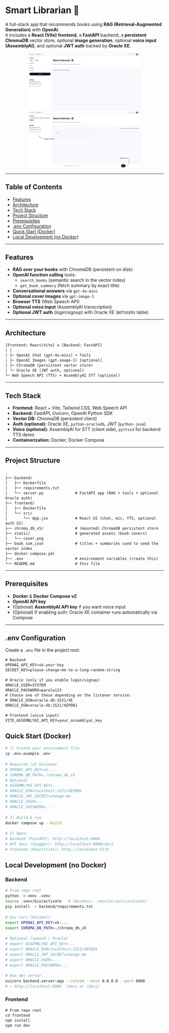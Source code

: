 # Smart Librarian 📙

A full-stack app that recommends books using **RAG (Retrieval-Augmented Generation)** with **OpenAI**.  
It includes a **React (Vite) frontend**, a **FastAPI** backend, a **persistent ChromaDB** vector store, optional **image generation**, optional **voice input (AssemblyAI)**, and optional **JWT auth** backed by **Oracle XE**.

<p align="center">
  <img src="/SCREENS/Login.png" alt="Login page" width="360">
  <img src="/SCREENS/chat-cheiaOpenAI-Inactiva.png" alt="Chat page" width="360">
</p>

---

## Table of Contents

- [Features](#features)
- [Architecture](#architecture)
- [Tech Stack](#tech-stack)
- [Project Structure](#project-structure)
- [Prerequisites](#prerequisites)
- [.env Configuration](#env-configuration)
- [Quick Start (Docker)](#quick-start-docker)
- [Local Development (no Docker)](#local-development-no-docker)

---

## Features

- **RAG over your books** with ChromaDB (persistent on disk)
- **OpenAI function calling** tools:
  - `search_books` (semantic search in the vector index)
  - `get_book_summary` (fetch summary by exact title)
- **Conversational answers** via `gpt-4o-mini`
- **Optional cover images** via `gpt-image-1`
- **Browser TTS** (Web Speech API)
- **Optional voice input** (AssemblyAI transcription)
- **Optional JWT auth** (login/signup) with Oracle XE (`BOTUSERS` table)

---

## Architecture
```text
[Frontend: React/Vite] ⇄ [Backend: FastAPI]
| |
| ├─ OpenAI Chat (gpt-4o-mini) + Tools
| ├─ OpenAI Images (gpt-image-1) [optional]
| ├─ ChromaDB (persistent vector store)
| └─ Oracle XE (JWT auth, optional)
└─ Web Speech API (TTS) + AssemblyAI STT (optional)
```

---

## Tech Stack

- **Frontend:** React + Vite, Tailwind CSS, Web Speech API
- **Backend:** FastAPI, Uvicorn, OpenAI Python SDK
- **Vector DB:** ChromaDB (persistent client)
- **Auth (optional):** Oracle XE, `python-oracledb`, JWT (`python-jose`)
- **Voice (optional):** AssemblyAI for STT (client side), `pyttsx3` for backend TTS demo
- **Containerization:** Docker, Docker Compose

---

## Project Structure
```text
.
├── backend/
│   ├── Dockerfile
│   ├── requirements.txt
│   └── server.py              # FastAPI app (RAG + tools + optional Oracle auth)
├── frontend/
│   ├── Dockerfile
│   └── src/
│       └── App.jsx            # React UI (chat, mic, TTS, optional auth UI)
├── chroma_db_v5/              # (mounted) ChromaDB persistent store
├── static/                    # generated assets (book covers)
│   └── cover.png
├── book_sum.json              # titles + summaries used to seed the vector index
├── docker-compose.yml
├── .env                       # environment variables (create this)
└── README.md                  # this file
```

---

## Prerequisites

- **Docker** & **Docker Compose v2**
- **OpenAI API key**
- (Optional) **AssemblyAI API key** if you want voice input
- (Optional) If enabling auth: Oracle XE container runs automatically via Compose

---

## .env Configuration

Create a `.env` file in the project root:

```env
# Backend
OPENAI_API_KEY=sk-your-key
SECRET_KEY=please-change-me-to-a-long-random-string

# Oracle (only if you enable login/signup)
ORACLE_USER=SYSTEM
ORACLE_PASSWORD=parola123
# Choose one of these depending on the listener service:
# ORACLE_DSN=oracle-db:1521/XE
ORACLE_DSN=oracle-db:1521/XEPDB1

# Frontend (voice input)
VITE_ASSEMBLYAI_API_KEY=your_assemblyai_key
```
## Quick Start (Docker)

```bash
# 1) Create your environment file
cp .env.example .env

# Required (at minimum)
# OPENAI_API_KEY=sk-...
# CHROMA_DB_PATH=./chroma_db_v5
# Optional
# ASSEMBLYAI_API_KEY=...
# ORACLE_DSN=localhost:1521/XEPDB1
# ORACLE_JWT_SECRET=change-me
# ORACLE_USER=...
# ORACLE_PASSWORD=...

# 2) Build & run
docker compose up --build

# 3) Open:
# Backend (FastAPI): http://localhost:8000
# API docs (Swagger): http://localhost:8000/docs
# Frontend (React/Vite): http://localhost:5173
```

## Local Development (no Docker)

### Backend 
```bash
# From repo root
python -m venv .venv
source .venv/bin/activate   # (Windows: .venv\Scripts\activate)
pip install -r backend/requirements.txt

# Env vars (minimal)
export OPENAI_API_KEY=sk-...
export CHROMA_DB_PATH=./chroma_db_v5

# Optional (speech / Oracle)
# export ASSEMBLYAI_API_KEY=...
# export ORACLE_DSN=localhost:1521/XEPDB1
# export ORACLE_JWT_SECRET=change-me
# export ORACLE_USER=...
# export ORACLE_PASSWORD=...

# Run dev server
uvicorn backend.server:app --reload --host 0.0.0.0 --port 8000
# → http://localhost:8000  (docs at /docs)
```
### Frontend
```
# From repo root
cd frontend
npm install
npm run dev
```
